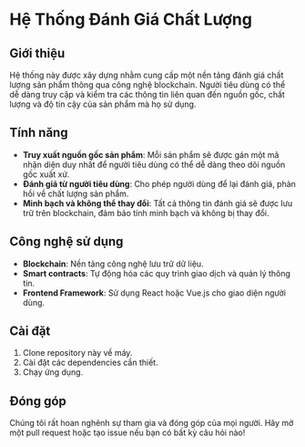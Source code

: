 # Hệ Thống Đánh Giá Chất Lượng

## Giới thiệu
Hệ thống này được xây dựng nhằm cung cấp một nền tảng đánh giá chất lượng sản phẩm thông qua công nghệ blockchain. Người tiêu dùng có thể dễ dàng truy cập và kiểm tra các thông tin liên quan đến nguồn gốc, chất lượng và độ tin cậy của sản phẩm mà họ sử dụng.

## Tính năng
- **Truy xuất nguồn gốc sản phẩm**: Mỗi sản phẩm sẽ được gán một mã nhận diện duy nhất để người tiêu dùng có thể dễ dàng theo dõi nguồn gốc xuất xứ.
- **Đánh giá từ người tiêu dùng**: Cho phép người dùng để lại đánh giá, phản hồi về chất lượng sản phẩm.
- **Minh bạch và không thể thay đổi**: Tất cả thông tin đánh giá sẽ được lưu trữ trên blockchain, đảm bảo tính minh bạch và không bị thay đổi.

## Công nghệ sử dụng
- **Blockchain**: Nền tảng công nghệ lưu trữ dữ liệu.
- **Smart contracts**: Tự động hóa các quy trình giao dịch và quản lý thông tin.
- **Frontend Framework**: Sử dụng React hoặc Vue.js cho giao diện người dùng.

## Cài đặt
1. Clone repository này về máy.
2. Cài đặt các dependencies cần thiết.
3. Chạy ứng dụng.

## Đóng góp
Chúng tôi rất hoan nghênh sự tham gia và đóng góp của mọi người. Hãy mở một pull request hoặc tạo issue nếu bạn có bất kỳ câu hỏi nào!